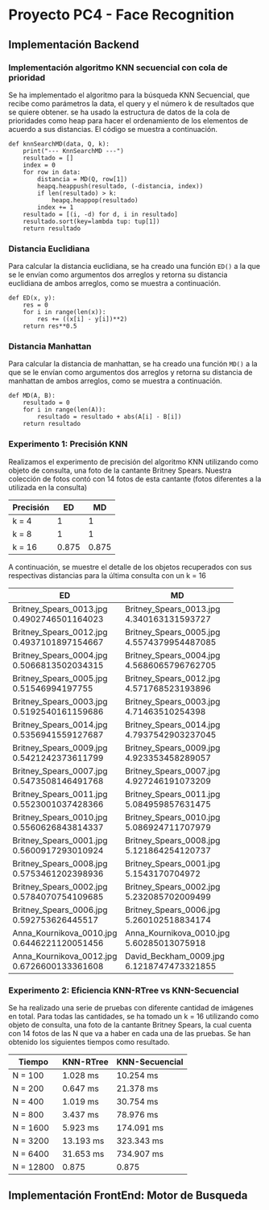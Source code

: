 # Proyecto PC4 - Face Recognition

## Implementación Backend

### Implementación algoritmo KNN secuencial con cola de prioridad
Se ha implementado el algoritmo para la búsqueda KNN Secuencial, que recibe como parámetros la data, el query y el número k de resultados que se quiere obtener. se ha usado la estructura de datos de la cola de prioridades como heap para hacer el ordenamiento de los elementos de acuerdo a sus distancias. El código se muestra a continuación.

```
def knnSearchMD(data, Q, k):
    print("--- KnnSearchMD ---")
    resultado = []
    index = 0
    for row in data:
        distancia = MD(Q, row[1])
        heapq.heappush(resultado, (-distancia, index))
        if len(resultado) > k:
            heapq.heappop(resultado)
        index += 1
    resultado = [(i, -d) for d, i in resultado]
    resultado.sort(key=lambda tup: tup[1])
    return resultado
```

### Distancia Euclidiana
Para calcular la distancia euclidiana, se ha creado una función ```ED()``` a la que se le envían como argumentos dos arreglos y retorna su distancia euclidiana de ambos arreglos, como se muestra a continuación.

```
def ED(x, y):
    res = 0
    for i in range(len(x)):
        res += ((x[i] - y[i])**2)
    return res**0.5
```

### Distancia Manhattan
Para calcular la distancia de manhattan, se ha creado una función ```MD()``` a la que se le envían como argumentos dos arreglos y retorna su distancia de manhattan de ambos arreglos, como se muestra a continuación.

```
def MD(A, B):
    resultado = 0
    for i in range(len(A)):
        resultado = resultado + abs(A[i] - B[i])
    return resultado
```

### Experimento 1: Precisión KNN
Realizamos el experimento de precisión del algoritmo KNN utilizando como objeto de consulta, una foto de la cantante Britney Spears. Nuestra colección de fotos contó con 14 fotos de esta cantante (fotos diferentes a la utilizada en la consulta)

|Precisión| ED | MD |
|---------|----|----|
| k = 4   | 1  	| 1 |
| k = 8   | 1	   | 1 |
| k = 16  |0.875|0.875|

A continuación, se muestre el detalle de los objetos recuperados con sus respectivas distancias para la última consulta con un k = 16

| ED 						 | MD |
|-----------------------|----|
|Britney_Spears_0013.jpg <br> 0.4902746501164023|Britney_Spears_0013.jpg <br> 4.340163131593727|
|Britney_Spears_0012.jpg <br> 0.4937101897154667|Britney_Spears_0005.jpg <br> 4.5574379954487085|
|Britney_Spears_0004.jpg <br> 0.5066813502034315|Britney_Spears_0004.jpg <br> 4.5686065796762705|
|Britney_Spears_0005.jpg <br> 0.51546994197755|Britney_Spears_0012.jpg <br> 4.571768523193896|
|Britney_Spears_0003.jpg <br> 0.5192540161159686|Britney_Spears_0003.jpg <br> 4.71463510254398
|Britney_Spears_0014.jpg <br> 0.5356941559127687 |Britney_Spears_0014.jpg <br> 4.7937542903237045|
|Britney_Spears_0009.jpg <br> 0.5421242373611799|Britney_Spears_0009.jpg <br> 4.923353458289057|
|Britney_Spears_0007.jpg <br> 0.5473508146491768|Britney_Spears_0007.jpg <br> 4.927246191073209|
|Britney_Spears_0011.jpg <br> 0.5523001037428366|Britney_Spears_0011.jpg <br> 5.084959857631475|
|Britney_Spears_0010.jpg <br> 0.5560626843814337|Britney_Spears_0010.jpg <br> 5.086924711707979|
|Britney_Spears_0001.jpg <br> 0.5600917293010924|Britney_Spears_0008.jpg <br> 5.121864254120737|
|Britney_Spears_0008.jpg <br> 0.5753461202398936|Britney_Spears_0001.jpg <br> 5.1543170704972|
|Britney_Spears_0002.jpg <br> 0.5784070754109685|Britney_Spears_0002.jpg <br> 5.232085702009499|
|Britney_Spears_0006.jpg <br> 0.592753626445517|Britney_Spears_0006.jpg <br> 5.260102518834174|
|Anna_Kournikova_0010.jpg <br> 0.6446221120051456|Anna_Kournikova_0010.jpg <br> 5.60285013075918|
|Anna_Kournikova_0012.jpg <br> 0.6726600133361608|David_Beckham_0009.jpg <br> 6.1218747473321855|

### Experimento 2: Eficiencia KNN-RTree vs KNN-Secuencial
Se ha realizado una serie de pruebas con diferente cantidad de imágenes en total. Para todas las cantidades, se ha tomado un k = 16 utilizando como objeto de consulta, una foto de la cantante Britney Spears, la cual cuenta con 14 fotos de las N que va a haber en cada una de las pruebas. Se han obtenido los siguientes tiempos como resultado.


|Tiempo    | KNN-RTree | KNN-Secuencial |
|----------|-----------|----------------|
| N = 100  | 1.028 ms  | 10.254 ms      |
| N = 200  | 0.647 ms  | 21.378 ms      |
| N = 400  | 1.019 ms  | 30.754 ms      |
| N = 800  | 3.437 ms  | 78.976 ms      |
| N = 1600 | 5.923 ms  | 174.091 ms     |
| N = 3200 | 13.193 ms | 323.343 ms     |
| N = 6400 | 31.653 ms | 734.907 ms     |
| N = 12800|0.875|0.875|

## Implementación FrontEnd: Motor de Busqueda
